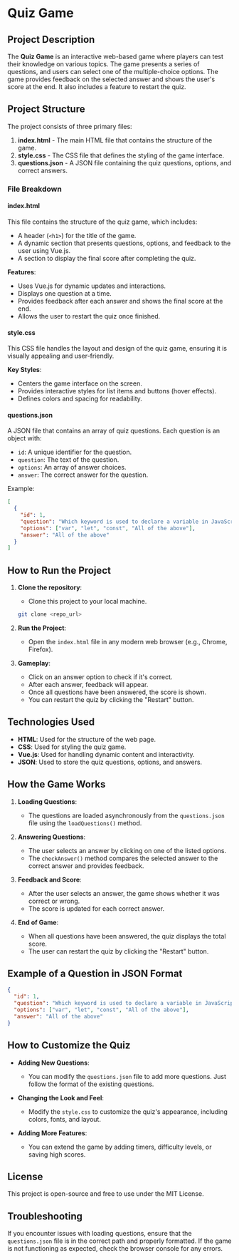 # Quiz Game

## Project Description
The **Quiz Game** is an interactive web-based game where players can test their knowledge on various topics. The game presents a series of questions, and users can select one of the multiple-choice options. The game provides feedback on the selected answer and shows the user's score at the end. It also includes a feature to restart the quiz.

## Project Structure

The project consists of three primary files:

1. **index.html** - The main HTML file that contains the structure of the game.
2. **style.css** - The CSS file that defines the styling of the game interface.
3. **questions.json** - A JSON file containing the quiz questions, options, and correct answers.

### File Breakdown

#### index.html
This file contains the structure of the quiz game, which includes:
- A header (`<h1>`) for the title of the game.
- A dynamic section that presents questions, options, and feedback to the user using Vue.js.
- A section to display the final score after completing the quiz.

**Features**:
- Uses Vue.js for dynamic updates and interactions.
- Displays one question at a time.
- Provides feedback after each answer and shows the final score at the end.
- Allows the user to restart the quiz once finished.

#### style.css
This CSS file handles the layout and design of the quiz game, ensuring it is visually appealing and user-friendly. 

**Key Styles**:
- Centers the game interface on the screen.
- Provides interactive styles for list items and buttons (hover effects).
- Defines colors and spacing for readability.

#### questions.json
A JSON file that contains an array of quiz questions. Each question is an object with:
- `id`: A unique identifier for the question.
- `question`: The text of the question.
- `options`: An array of answer choices.
- `answer`: The correct answer for the question.

Example:
```json
[
  {
    "id": 1,
    "question": "Which keyword is used to declare a variable in JavaScript?",
    "options": ["var", "let", "const", "All of the above"],
    "answer": "All of the above"
  }
]
```

## How to Run the Project

1. **Clone the repository**:
   - Clone this project to your local machine.
   ```bash
   git clone <repo_url>
   ```

2. **Run the Project**:
   - Open the `index.html` file in any modern web browser (e.g., Chrome, Firefox).

3. **Gameplay**:
   - Click on an answer option to check if it's correct.
   - After each answer, feedback will appear.
   - Once all questions have been answered, the score is shown.
   - You can restart the quiz by clicking the "Restart" button.

## Technologies Used
- **HTML**: Used for the structure of the web page.
- **CSS**: Used for styling the quiz game.
- **Vue.js**: Used for handling dynamic content and interactivity.
- **JSON**: Used to store the quiz questions, options, and answers.

## How the Game Works

1. **Loading Questions**:
   - The questions are loaded asynchronously from the `questions.json` file using the `loadQuestions()` method.
   
2. **Answering Questions**:
   - The user selects an answer by clicking on one of the listed options.
   - The `checkAnswer()` method compares the selected answer to the correct answer and provides feedback.

3. **Feedback and Score**:
   - After the user selects an answer, the game shows whether it was correct or wrong.
   - The score is updated for each correct answer.
   
4. **End of Game**:
   - When all questions have been answered, the quiz displays the total score.
   - The user can restart the quiz by clicking the "Restart" button.

## Example of a Question in JSON Format

```json
{
  "id": 1,
  "question": "Which keyword is used to declare a variable in JavaScript?",
  "options": ["var", "let", "const", "All of the above"],
  "answer": "All of the above"
}
```

## How to Customize the Quiz

- **Adding New Questions**: 
  - You can modify the `questions.json` file to add more questions. Just follow the format of the existing questions.
  
- **Changing the Look and Feel**:
  - Modify the `style.css` to customize the quiz's appearance, including colors, fonts, and layout.

- **Adding More Features**:
  - You can extend the game by adding timers, difficulty levels, or saving high scores.

## License
This project is open-source and free to use under the MIT License.

## Troubleshooting
If you encounter issues with loading questions, ensure that the `questions.json` file is in the correct path and properly formatted. If the game is not functioning as expected, check the browser console for any errors.

